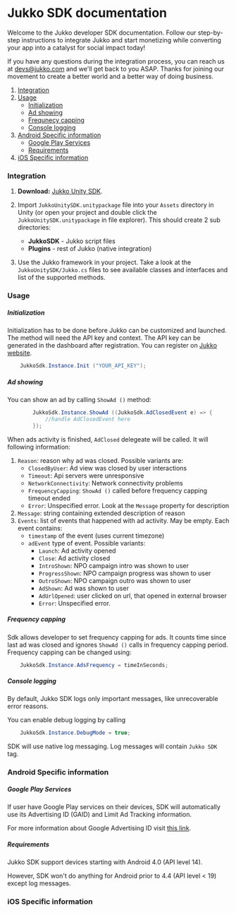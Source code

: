 # Jukko SDK documentation

Welcome to the Jukko developer SDK documentation. Follow our step-by-step instructions to
integrate Jukko and start monetizing while converting your app into a catalyst for social
impact today!

If you have any questions during the integration process, you can reach us at [devs@jukko.com](mailto:devs@jukko.com)
and we'll get back to you ASAP. Thanks for joining our movement to create a better world and
a better way of doing business.

1. [Integration](#integration)
2. [Usage](#usage)
    * [Initialization](#usage)
    * [Ad showing](#ad-showing)
    * [Frequnecy capping](#frequnecy-capping)
    * [Console logging](#console-logging)
3. [Android Specific information](#android-specific-information)
    * [Google Play Services](#google-play-services)
    * [Requirements](#requirements)
3. [iOS Specific information](#ios-specific-information)

### Integration
1. **Download:** [Jukko Unity SDK](https://dl.jukko.com/unity/JukkoUnitySDK.unitypackage).
2. Import `JukkoUnitySDK.unitypackage` file into your `Assets` directory in Unity (or open your project and double click the `JukkoUnitySDK.unitypackage` in file explorer). This should create 2 sub directories:
    * **JukkoSDK** - Jukko script files
    * **Plugins** - rest of Jukko (native integration)

3. Use the Jukko framework in your project. Take a look at the `JukkoUnitySDK/Jukko.cs` files to see available classes and interfaces and list of the supported methods. 

### Usage

##### Initialization
Initialization has to be done before Jukko can be customized and launched. The method will
need the API key and context. The API key can be generated in the dashboard after registration.
You can register on [Jukko website](https://jukko.com).

```csharp
    JukkoSdk.Instance.Init ("YOUR_API_KEY");
```

##### Ad showing

You can show an ad by calling `ShowAd ()` method:

```csharp
        JukkoSdk.Instance.ShowAd ((JukkoSdk.AdClosedEvent e) => {
            //handle AdClosedEvent here
        });
```

When ads activity is finished, `AdClosed` delegeate will be called. It will following information:

1. `Reason`: reason why ad was closed. Possible variants are:
    * `ClosedByUser`: Ad view was closed by user interactions
    * `Timeout`: Api servers were unresponsive
    * `NetworkConnectivity`: Network connectivity problems
    * `FrequencyCapping`: `ShowAd ()` called before frequency capping timeout ended
    * `Error`: Unspecified error. Look at the `Message` property for description
2. `Message`: string containing extended description of reason
3. `Events`: list of events that happened with ad activity. May be empty. Each event contains:
    * `timestamp` of the event (uses current timezone)
    * `adEvent` type of event. Possible variants:
        * `Launch`: Ad activity opened
        * `Close`: Ad activity closed
        * `IntroShown`: NPO campaign intro was shown to user
        * `ProgressShown`: NPO campaign progress was shown to user
        * `OutroShown`: NPO campaign outro was shown to user
        * `AdShown`: Ad was shown to user
        * `AdUrlOpened`: user clicked on url, that opened in external browser
        * `Error`: Unspecified error.


##### Frequency capping

Sdk allows developer to set frequency capping for ads. It counts time since last ad was closed
and ignores `ShowAd ()` calls in frequency capping period. Frequency capping can be changed
using:

```csharp
    JukkoSdk.Instance.AdsFrequency = timeInSeconds;
```


##### Console logging

By default, Jukko SDK logs only important messages, like unrecoverable error reasons.

You can enable debug logging by calling

```csharp
    JukkoSdk.Instance.DebugMode = true;
```

SDK will use native log messaging. Log messages will contain `Jukko SDK` tag.


### Android Specific information

##### Google Play Services

If user have Google Play services on their devices, SDK will automatically use its
Advertising ID (GAID) and Limit Ad Tracking information.

For more information about Google Advertising ID visit [this link](https://play.google.com/about/monetization-ads/ads/ad-id/).

##### Requirements

Jukko SDK support devices starting with Android 4.0 (API level 14).

However, SDK won't do anything for Android prior to 4.4 (API level < 19) except log messages.

### iOS Specific information
